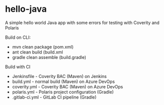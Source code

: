# hello-java

A simple hello world Java app with some errors for testing with Coverity and Polaris

Build on CLI:
- mvn clean package (pom.xml)
- ant clean build (build.xml
- gradle clean assemble (build.gradle)

Build with CI
- Jenkinsfile - Coverity BAC (Maven) on Jenkins
- build.yml - normal build (Maven) on Azure DevOps
- coverity.yml - Coverity BAC (Maven) on Azure DevOps
- polaris.yml - Polaris project configuration (Gradle)
- .gitlab-ci.yml - GitLab CI pipeline (Gradle)
